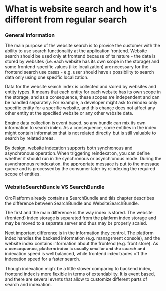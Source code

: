What is website search and how it's different from regular search
=================================================================


### General information

The main purpose of the website search is to provide the customer with the ability to use search functionality at the application frontend. Website search should be used only at frontend because of its nature - the data is stored by websites (i.e. each
website has its own scope in the storage) and some frontend-specific values (like localization) 
are necessary for the frontend search use cases - e.g. user should have a possibility to search data only using one specific
localization.

Data for the website search index is collected and stored by websites and entity types. It means that each entity for
each website has its own scope in the storage, and as a consequence, these scopes are independent and can be handled
separately. For example, a developer might ask to reindex only specific entity for a specific website, and this change
does not affect any other entity at the specified website or any other website data.

Engine data collection is event based, so any bundle can mix its own information to search index. As a consequence,
some entities in the index might contain information that is not related directly, but is still valuable to search by
related areas.

By design, website indexation supports both synchronous and asynchronous operation. When triggering
reindexation, you can define whether it should run in the synchronous or asynchronous mode.
During the asynchronous reindexation, the appropriate message is put to the message queue and is processed by the consumer later by reindexing the required scope of entities.

### WebsiteSearchBundle VS SearchBundle

OroPlatform already contains a SearchBundle and this chapter describes the difference between SearchBundle and WebsiteSearchBundle.

The first and the main difference is the way index is stored. The website (frontend) index storage is separated from the platform index storage and may be moved to a separate server and thus may be properly scaled.

Next important difference is in the information they control. The platform index handles the backend information (e.g. management console), and the website
index contains information about the frontend (e.g. front store). As a consequence, platform index is usually smaller and the search and indexation speed is well balanced, while frontend index trades off the indexation speed for a faster search.

Though indexation might be a little slower comparing to backend index, frontend index is more flexible in terms of extendability. It is event based, and there are several events that
allow to customize different parts of search and indexation. 
